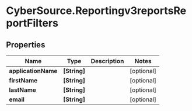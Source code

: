 # CyberSource.Reportingv3reportsReportFilters

## Properties
Name | Type | Description | Notes
------------ | ------------- | ------------- | -------------
**applicationName** | **[String]** |  | [optional] 
**firstName** | **[String]** |  | [optional] 
**lastName** | **[String]** |  | [optional] 
**email** | **[String]** |  | [optional] 


